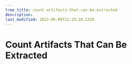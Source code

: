 ```yaml
---
tree_title: count-artifacts-that-can-be-extracted
description: 
last_modified: 2022-06-09T21:23:28.2328
---
```


# Count Artifacts That Can Be Extracted
